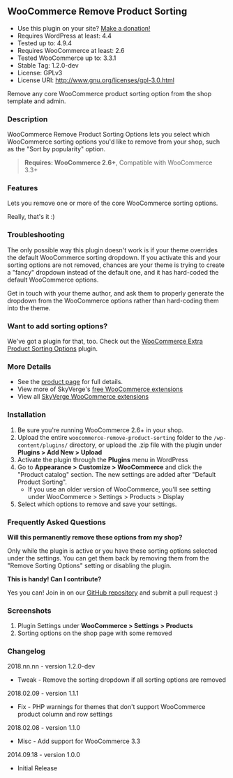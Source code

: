 ## WooCommerce Remove Product Sorting
 - Use this plugin on your site? [Make a donation!](https://www.paypal.com/cgi-bin/webscr?cmd=_xclick&business=paypal@skyverge.com&item_name=Donation+for+WooCommerce+Remove+Product+Sorting) 
 - Requires WordPress at least: 4.4
 - Tested up to: 4.9.4
 - Requires WooCommerce at least: 2.6
 - Tested WooCommerce up to: 3.3.1
 - Stable Tag: 1.2.0-dev
 - License: GPLv3
 - License URI: http://www.gnu.org/licenses/gpl-3.0.html

Remove any core WooCommerce product sorting option from the shop template and admin.

### Description

WooCommerce Remove Product Sorting Options lets you select which WooCommerce sorting options you'd like to remove from your shop, such as the "Sort by popularity" option.

> **Requires: WooCommerce 2.6+**, Compatible with WooCommerce 3.3+

### Features
Lets you remove one or more of the core WooCommerce sorting options.

Really, that's it :)

### Troubleshooting

The only possible way this plugin doesn't work is if your theme overrides the default WooCommerce sorting dropdown. If you activate this and your sorting options are not removed, chances are your theme is trying to create a "fancy" dropdown instead of the default one, and it has hard-coded the default WooCommerce options.

Get in touch with your theme author, and ask them to properly generate the dropdown from the WooCommerce options rather than hard-coding them into the theme.

### Want to add sorting options?
We've got a plugin for that, too. Check out the [WooCommerce Extra Product Sorting Options](http://wordpress.org/plugins/woocommerce-extra-product-sorting-options/) plugin.

### More Details
 - See the [product page](http://www.skyverge.com/product/woocommerce-remove-product-sorting/) for full details.
 - View more of SkyVerge's [free WooCommerce extensions](http://profiles.wordpress.org/skyverge/)
 - View all [SkyVerge WooCommerce extensions](http://www.skyverge.com/shop/)

### Installation

 1. Be sure you're running WooCommerce 2.6+ in your shop.
 2. Upload the entire `woocommerce-remove-product-sorting` folder to the `/wp-content/plugins/` directory, or upload the .zip file with the plugin under **Plugins &gt; Add New &gt; Upload**
 3. Activate the plugin through the **Plugins** menu in WordPress
 4. Go to **Appearance &gt; Customize &gt; WooCommerce** and click the "Product catalog" section. The new settings are added after "Default Product Sorting".
    - If you use an older version of WooCommerce, you'll see setting under WooCommerce &gt; Settings &gt; Products &gt; Display
 5. Select which options to remove and save your settings.

### Frequently Asked Questions

**Will this permanently remove these options from my shop?**

Only while the plugin is active or you have these sorting options selected under the settings. You can get them back by removing them from the "Remove Sorting Options" setting or disabling the plugin.

**This is handy! Can I contribute?**

Yes you can! Join in on our [GitHub repository](https://github.com/bekarice/woocommerce-remove-product-sorting/) and submit a pull request :)

### Screenshots
1. Plugin Settings under **WooCommerce &gt; Settings &gt; Products**
2. Sorting options on the shop page with some removed

### Changelog

2018.nn.nn - version 1.2.0-dev
 * Tweak - Remove the sorting dropdown if all sorting options are removed

2018.02.09 - version 1.1.1
 * Fix - PHP warnings for themes that don't support WooCommerce product column and row settings

2018.02.08 - version 1.1.0
 * Misc - Add support for WooCommerce 3.3
 
2014.09.18 - version 1.0.0
 * Initial Release
